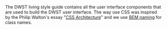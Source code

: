 
The DWST living style guide contains all the user interface components that are used to build the DWST user interface.
The way use CSS was inspired by the Philip Walton's essay "[CSS Architecture](http://philipwalton.com/articles/css-architecture/)"
and we use [BEM naming]( http://getbem.com/naming/ ) for class names.
